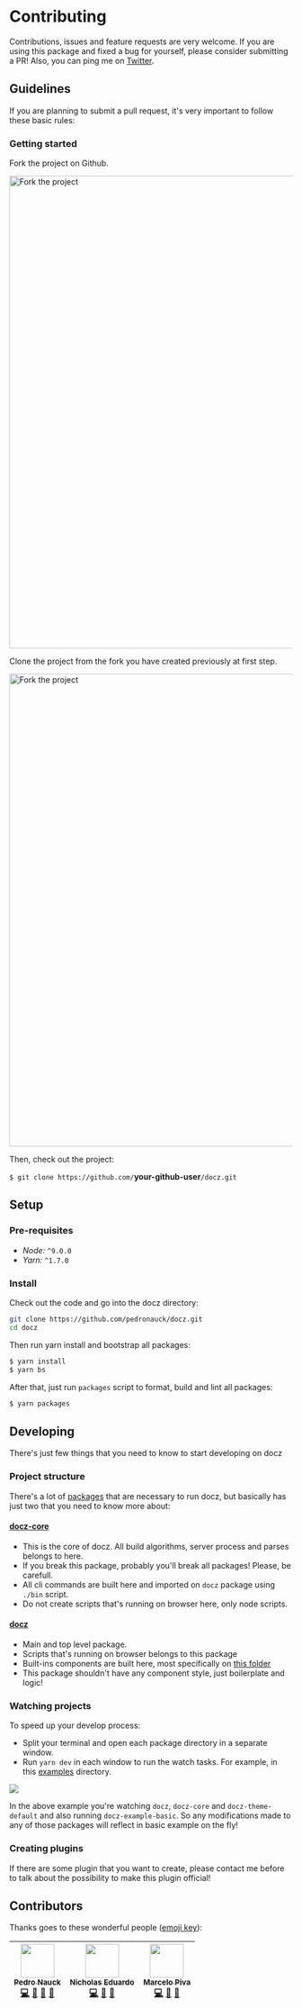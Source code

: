 # Contributing

Contributions, issues and feature requests are very welcome. If you are using this package and fixed a bug for yourself, please consider submitting a PR! Also, you can ping me on [Twitter](https://twitter.com/pedronauck).

## Guidelines

If you are planning to submit a pull request, it's very important to follow these basic rules:

### Getting started

Fork the project on Github.

<img src="https://www.dropbox.com/s/jgh20dxksyjawgv/fork-project.png?dl=1" alt="Fork the project" width="840">

Clone the project from the fork you have created previously at first step.

<img src="https://www.dropbox.com/s/itejvthlhqtgmd0/clone-project.png?dl=1" alt="Fork the project" width="840">

Then, check out the project:

`$ git clone https://github.com/`**your-github-user**`/docz.git`

## Setup

### Pre-requisites

- *Node:* `^9.0.0`
- *Yarn:* `^1.7.0`

### Install

Check out the code and go into the docz directory:

```bash
git clone https://github.com/pedronauck/docz.git
cd docz
```

Then run yarn install and bootstrap all packages:

```bash
$ yarn install
$ yarn bs
```

After that, just run `packages` script to format, build and lint all packages:

```bash
$ yarn packages
```

## Developing

There's just few things that you need to know to start developing on docz

### Project structure

There's a lot of [packages](https://github.com/pedronauck/docz/tree/master/packages) that are necessary to run docz, but basically has just two that you need to know more about:

#### **[docz-core](https://github.com/pedronauck/docz/tree/master/packages/docz)**
- This is the core of docz. All build algorithms, server process and parses belongs to here.
- If you break this package, probably you'll break all packages! Please, be carefull.
- All cli commands are built here and imported on `docz` package using `./bin` script.
- Do not create scripts that's running on browser here, only node scripts.

#### **[docz](https://github.com/pedronauck/docz/tree/master/packages/docz)**
- Main and top level package.
- Scripts that's running on browser belongs to this package
- Built-ins components are built here, most specifically on [this folder](https://github.com/pedronauck/docz/tree/master/packages/docz/src/components)
- This package shouldn't have any component style, just boilerplate and logic!

### Watching projects

To speed up your develop process:
- Split your terminal and open each package directory in a separate window.
- Run `yarn dev` in each window to run the watch tasks. For example, in this [examples](https://github.com/pedronauck/docz/tree/master/examples) directory.

![](https://cdn-std.dprcdn.net/files/acc_649651/MdH4FL)

In the above example you're watching `docz`, `docz-core` and `docz-theme-default` and also running `docz-example-basic`. So any modifications made to any of those packages will reflect in basic example on the fly!

### Creating plugins

If there are some plugin that you want to create, please contact me before to talk about the possibility to make this plugin official!

## Contributors

Thanks goes to these wonderful people ([emoji key](https://github.com/kentcdodds/all-contributors#emoji-key)):

<!-- ALL-CONTRIBUTORS-LIST:START - Do not remove or modify this section -->
<!-- prettier-ignore -->
| [<img src="https://avatars3.githubusercontent.com/u/2029172?v=4" width="60px;"/><br /><sub><b>Pedro Nauck</b></sub>](https://github.com/pedronauck)<br />[💻](https://github.com/pedronauck/docz/commits?author=pedronauck "Code") [📖](https://github.com/pedronauck/docz/commits?author=pedronauck "Documentation") [🐛](https://github.com/pedronauck/docz/issues?q=author%3Apedronauck "Bug reports") [👀](#review-pedronauck "Reviewed Pull Requests") | [<img src="https://avatars0.githubusercontent.com/u/3238901?s=460&v=4" width="60px;"/><br /><sub><b>Nicholas Eduardo</b></sub>](https://github.com/nicholasess)<br />[💻](https://github.com/pedronauck/docz/commits?author=nicholasess "Code") [📖](https://github.com/pedronauck/docz/commits?author=nicholasess "Documentation") [🐛](https://github.com/pedronauck/docz/issues?q=author%3Anicholasess "Bug reports") | [<img src="https://avatars1.githubusercontent.com/u/2096216?s=460&v=4" width="60px;"/><br /><sub><b>Marcelo Piva</b></sub>](https://github.com/mpivaa)<br />[💻](https://github.com/pedronauck/docz/commits?author=mpivaa "Code") [📖](https://github.com/pedronauck/docz/commits?author=mpivaa "Documentation") [🐛](https://github.com/pedronauck/docz/issues?q=author%3Ampivaa "Bug reports") |
| :---: | :---: | :---: |
<!-- ALL-CONTRIBUTORS-LIST:END -->
